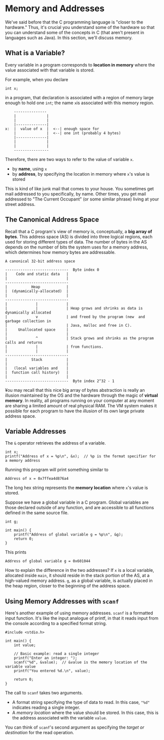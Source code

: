 # Memory and Addresses

We've said before that the C programming language is "closer to the hardware."  Thus, it's crucial you understand some of the hardware so that you can understand some of the concepts in C (that aren't present in languages such as Java).  In this section, we'll discuss memory.  

## What is a Variable?

Every variable in a program corresponds to **location in memory** where the value associated with that variable is stored.

For example, when you declare

```
int x;
```

in a program, that declaration is associated with a region of memory large enough to hold one `int`; the name `x`is associated with this memory region.

```
    ---------------
    |              |
    |              |
    |--------------|  
x:  |  value of x  |  <--| enough space for
    |              |  <--| one int (probably 4 bytes)
    |--------------|  
    |              |
    |              |
    ----------------
```

Therefore, there are two ways to refer to the value of variable `x`.

  - by **name**, using `x`
  - by **address**, by specifying the location in memory where `x`'s value is stored
  
This is kind of like junk mail that comes to your house. You sometimes get mail addressed to you specifically, by name. Other times, you get mail addressed to "The Current Occupant" (or some similar phrase) living at your street address.

## The Canonical Address Space

Recall that a C program's view of memory is, conceptually, a **big array of bytes**. This address space (AS) is divided into three logical regions, each used for storing different types of data. The number of bytes in the AS depends on the number of bits the system uses for a memory address, which determines how memory bytes are addressable.

```
A canonical 32-bit address space

-----------------------------  Byte index 0
|    Code and static data   |
|                           |
----------------------------- 
|           Heap            |
|  (dynamically-allocated)  |
|                           |
-----------------------------
|             |             |
|             |             | Heap grows and shrinks as data is dynamically allocated
|             v             | and freed by the program (new  and garbage collection in
|                           | Java, malloc and free in C).
|     Unallocated space     |         
|                           |
|             ^             | Stack grows and shrinks as the program calls and returns
|             |             | from functions.
|             |             |
-----------------------------
|           Stack           |
|                           |
|   (local variables and    |
|  function call history)   |
|                           |
-----------------------------  Byte index 2^32 - 1
```

¥ou may recall that this nice big array of bytes abstraction is really an illusion maintained by the OS and the hardware through the magic of **virtual memory**. In reality, all programs running on your computer at any moment are sharing a limited amount of real physical RAM. The VM system makes it possible for each program to have the *illusion* of its own large private address space.

## Variable Addresses

The `&` operator retrieves the address of a variable.

```
int x;
printf("Address of x = %p\n", &x);  // %p is the format specifier for a memory address
```

Running this program will print something similar to

```
Address of x = 0x7ffea4d876a4
```

The long hex string represents the **memory location** where `x`'s value is stored.

Suppose we have a global variable in a C program. Global variables are those declared outside of any function, and are accessible to all functions defined in the same source file.

```
int g;

int main() {
    printf("Address of global variable g = %p\n", &g);
    return 0;
}
```

This prints

```
Address of global variable g = 0x601044
```

How to explain the difference in the two addresses? If `x` is a local variable, allocated inside `main`, it should reside in the stack portion of the AS, at a high-valued memory address. `g`, as a global variable, is actually placed in the heap region, closer to the beginning of the address space.

## Using Memory Addresses with `scanf`

Here's another example of using memory addresses. `scanf` is a formatted input function. It's like the input analogue of printf, in that it reads input from the console according to a specified format string.

```
#include <stdio.h>

int main() {
    int value;

    // Basic example: read a single integer
    printf("Enter an integer: ");
    scanf("%d", &value);  // &value is the memory location of the variable value
    printf("You entered %d.\n", value);
    
    return 0;
}
```

The call to `scanf` takes two arguments.
  
  - A format string specifying the type of data to read. In this case, `"%d"` indicates reading a single integer.
  - A *memory location* where the value should be stored. In this case, this is the address associated with the variable `value`.
  
You can think of `scanf`'s second argument as specifying the *target or destination* for the read operation.
